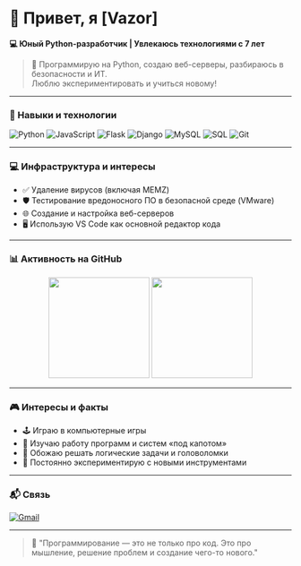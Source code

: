 # 👋 Привет, я [Vazor]

**💻 Юный Python-разработчик | Увлекаюсь технологиями с 7 лет**

> 🐍 Программирую на Python, создаю веб-серверы, разбираюсь в безопасности и ИТ.  
> Люблю экспериментировать и учиться новому!

---

### 🔧 Навыки и технологии

<p align="left">
  <img src="https://img.shields.io/badge/Python-3776AB?style=for-the-badge&logo=python&logoColor=white" alt="Python">
  <img src=" https://img.shields.io/badge/JavaScript-F7DF1E?style=for-the-badge&logo=javascript&logoColor=black" alt="JavaScript">
  <img src=" https://img.shields.io/badge/Flask-000000?style=for-the-badge&logo=flask&logoColor=white" alt="Flask">
  <img src=" https://img.shields.io/badge/Django-092E20?style=for-the-badge&logo=django&logoColor=white" alt="Django">
  <img src=" https://img.shields.io/badge/MySQL-4479A1?style=for-the-badge&logo=mysql&logoColor=white" alt="MySQL">
  <img src=" https://img.shields.io/badge/SQL-orange?style=for-the-badge&logo=&logoColor=white" alt="SQL">
  <img src=" https://img.shields.io/badge/Git-F05032?style=for-the-badge&logo=git&logoColor=white" alt="Git">
</p>

---

### 💻 Инфраструктура и интересы

- ✅ Удаление вирусов (включая MEMZ)
- 🛡️ Тестирование вредоносного ПО в безопасной среде (VMware)
- 🌐 Создание и настройка веб-серверов
- 🖥 Использую VS Code как основной редактор кода

---

### 📊 Активность на GitHub

<div align="center">
  <img height="180em" src=" https://github-readme-stats.vercel.app/api?username=vazor-code&show_icons=true&theme=dracula&count_private=true"/>
  <img height="180em" src=" https://github-readme-stats.vercel.app/api/top-langs/?username=vazor-code&layout=compact&theme=dracula"/>
</div>

---

### 🎮 Интересы и факты

- 🕹 Играю в компьютерные игры
- 🤖 Изучаю работу программ и систем «под капотом»
- 🧠 Обожаю решать логические задачи и головоломки
- 🧪 Постоянно экспериментирую с новыми инструментами

---

### 📬 Связь

<p align="left">
  <a href="mailto:scoutboy0202@gmail.com">
    <img src=" https://img.shields.io/badge/Gmail-D14836?style=for-the-badge&logo=gmail&logoColor=white" alt="Gmail">
  </a>
</p>

---

> 🚀 "Программирование — это не только про код. Это про мышление, решение проблем и создание чего-то нового."
